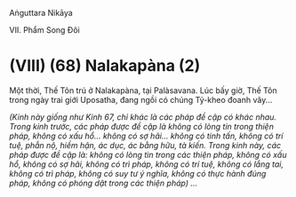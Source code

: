Aṅguttara Nikāya

VII. Phẩm Song Ðôi

# (VIII) (68) Nalakapàna (2)

Một thời, Thế Tôn trú ở Nalakapàna, tại Palàsavana. Lúc bấy giờ, Thế Tôn trong ngày trai giới Uposatha, đang ngồi có chúng Tỷ-kheo đoanh vây...

_(Kinh này giống như Kinh 67, chỉ khác là các pháp đề cập có khác nhau. Trong kinh trước, các pháp được đề cập là không có lòng tin trong thiện pháp, không có xấu hổ... không có sợ hãi... không có tinh tấn, không có trí tuệ, phẫn nộ, hiềm hận, ác dục, ác bằng hữu, tà kiến. Trong kinh này, các pháp được đề cập là: không có lòng tin trong các thiện pháp, không có xấu hổ, không có sợ hãi, không có trì pháp, không có trí tuệ, không có lắng tai, không có trì pháp, không có suy tư ý nghĩa, không có thực hành đúng pháp, không có phóng dật trong các thiện pháp) ..._

